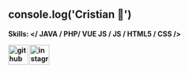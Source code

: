 <h2><b>console.log('Cristian 👋')<b></h2>

Skills: </ JAVA / PHP/ VUE JS / JS / HTML5 / CSS />

[<img src='https://cdn.jsdelivr.net/npm/simple-icons@3.0.1/icons/github.svg' alt='github' height='40'>](https://github.com/https://github.com/CristianMarsico)  [<img src='https://cdn.jsdelivr.net/npm/simple-icons@3.0.1/icons/instagram.svg' alt='instagram' height='40'>](https://www.instagram.com/cristian.marsico/)  

